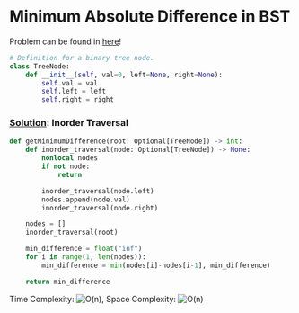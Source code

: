# Minimum Absolute Difference in BST

Problem can be found in [here](https://leetcode.com/problems/minimum-absolute-difference-in-bst/)!

```python
# Definition for a binary tree node.
class TreeNode:
    def __init__(self, val=0, left=None, right=None):
        self.val = val
        self.left = left
        self.right = right
```

### [Solution](/Binary%20Search%20Tree/530-MinimumAbsoluteDifferenceinBST/solution.py): Inorder Traversal

```python
def getMinimumDifference(root: Optional[TreeNode]) -> int:
    def inorder_traversal(node: Optional[TreeNode]) -> None:
        nonlocal nodes
        if not node:
            return

        inorder_traversal(node.left)
        nodes.append(node.val)
        inorder_traversal(node.right)

    nodes = []
    inorder_traversal(root)

    min_difference = float("inf")
    for i in range(1, len(nodes)):
        min_difference = min(nodes[i]-nodes[i-1], min_difference)

    return min_difference
```

Time Complexity: ![O(n)](<https://latex.codecogs.com/svg.image?\inline&space;O(n)>), Space Complexity: ![O(n)](<https://latex.codecogs.com/svg.image?\inline&space;O(n)>)
